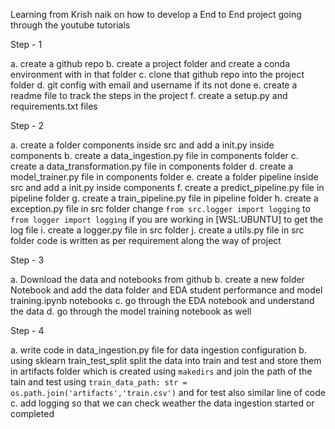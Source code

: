 Learning from Krish naik on how to develop a End to End project going through the youtube tutorials

Step - 1

a. create a github repo
b. create a project folder and create a conda environment with in that folder
c. clone that github repo into the project folder
d. git config with email and username if its not done
e. create a readme file to track the steps in the project
f. create a setup.py and requirements.txt files

Step - 2

a. create a folder components inside src and add a init.py inside components
b. create a data_ingestion.py file in components folder
c. create a data_transformation.py file in components folder
d. create a model_trainer.py file in components folder
e. create a folder pipeline inside src and add a init.py inside components
f. create a predict_pipeline.py file in pipeline folder
g. create a train_pipeline.py file in pipeline folder
h. create a exception.py file in src folder
    change `from src.logger import logging` to `from logger import logging` if you are working in [WSL:UBUNTU] to get the log file
i. create a logger.py file in src folder
j. create a utils.py file in src folder code is written as per requirement along the way of project


Step - 3

a. Download the data and notebooks from github
b. create a new folder Notebook and add the data folder and EDA student performance and model training.ipynb notebooks
c. go through the EDA notebook and understand the data
d. go through the model training notebook as well

Step - 4

a. write code in data_ingestion.py file for data ingestion configuration
b. using sklearn train_test_split split the data into train and test and store them in artifacts folder which is created using `makedirs` and join the path of the tain and test using `train_data_path: str = os.path.join('artifacts','train.csv')` and for test also similar line of code
c. add logging so that we can check weather the data ingestion started or completed

